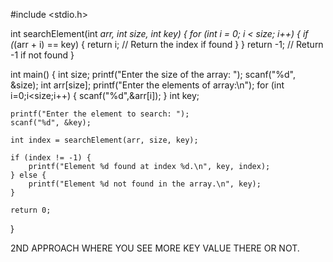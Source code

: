 #include <stdio.h>

int searchElement(int *arr, int size, int key) {
    for (int i = 0; i < size; i++) {
        if (*(arr + i) == key) {
            return i; // Return the index if found
        }
    }
    return -1; // Return -1 if not found
}

int main() {
    int size;
    printf("Enter the size of the array: ");
    scanf("%d", &size);
    int arr[size];
    printf("Enter the elements of array:\n");
    for (int i=0;i<size;i++)
    {
        scanf("%d",&arr[i]);
    }
    int key;

    printf("Enter the element to search: ");
    scanf("%d", &key);

    int index = searchElement(arr, size, key);

    if (index != -1) {
        printf("Element %d found at index %d.\n", key, index);
    } else {
        printf("Element %d not found in the array.\n", key);
    }

    return 0;
}



2ND APPROACH WHERE YOU SEE MORE KEY VALUE THERE OR NOT.


